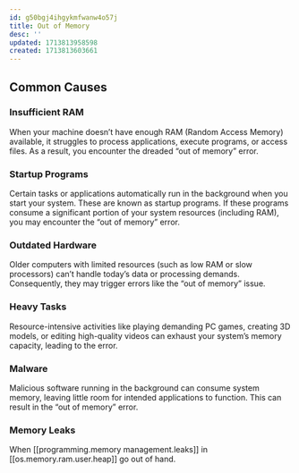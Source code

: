 ```yaml
---
id: g50bgj4ihgykmfwanw4o57j
title: Out of Memory
desc: ''
updated: 1713813958598
created: 1713813603661
---
```


## Common Causes 

### Insufficient RAM

When your machine doesn’t have enough RAM (Random Access Memory) available, it struggles to process applications, execute programs, or access files. As a result, you encounter the dreaded “out of memory” error.

### Startup Programs

Certain tasks or applications automatically run in the background when you start your system. These are known as startup programs. If these programs consume a significant portion of your system resources (including RAM), you may encounter the “out of memory” error.

### Outdated Hardware

Older computers with limited resources (such as low RAM or slow processors) can’t handle today’s data or processing demands. Consequently, they may trigger errors like the “out of memory” issue.

### Heavy Tasks

Resource-intensive activities like playing demanding PC games, creating 3D models, or editing high-quality videos can exhaust your system’s memory capacity, leading to the error.

### Malware

Malicious software running in the background can consume system memory, leaving little room for intended applications to function. This can result in the “out of memory” error.

### Memory Leaks

When [[programming.memory management.leaks]] in [[os.memory.ram.user.heap]] go out of hand.